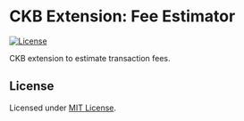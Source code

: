 # CKB Extension: Fee Estimator

[![License]](#license)

CKB extension to estimate transaction fees.

[License]: https://img.shields.io/badge/License-MIT-blue.svg

## License

Licensed under [MIT License].

[MIT License]: LICENSE
